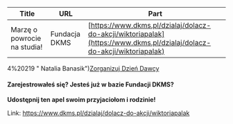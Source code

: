 | **Title**       | **URL**           | **Part**              |
|-----------------|-------------------|-----------------------|
| Marzę o powrocie na studia!  | Fundacja DKMS         | [https://www.dkms.pl/dzialaj/dolacz-do-akcji/wiktoriapalak](https://www.dkms.pl/dzialaj/dolacz-do-akcji/wiktoriapalak)    | Part 2 of 2          |

4%20219 " Natalia Banasik")[Zorganizuj Dzień Dawcy](/kontakt/dzien-dawcy "Zorganizuj Dzień Dawcy Szpiku")
#### Zarejestrowałeś się? Jesteś już w bazie Fundacji DKMS?


**Udostępnij ten apel swoim przyjaciołom i rodzinie!**


  




Link: https://www.dkms.pl/dzialaj/dolacz-do-akcji/wiktoriapalak
